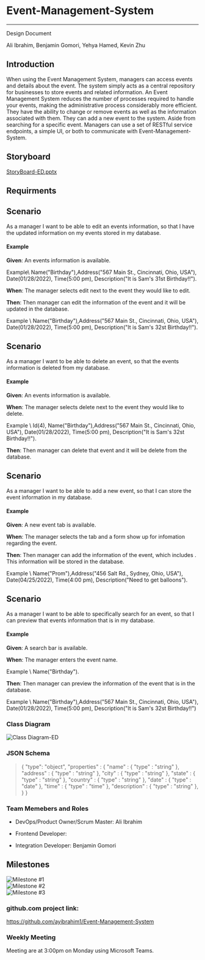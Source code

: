 # Event-Management-System
---  

Design Document  

Ali Ibrahim, Benjamin Gomori, Yehya Hamed, Kevin Zhu

## Introduction  

When using the Event Management System, managers can access events and details about the event. The system simply acts as a central repository for businesses to store events and related information. An Event Management System reduces the number of processes required to handle your events, making the administrative process considerably more efficient. They have the ability to change or remove events as well as the information associated with them. They can add a new event to the system. Aside from searching for a specific event.
Managers can use a set of RESTful service endpoints, a simple UI, or both to communicate with Event-Management-System.  

## Storyboard  
[StoryBoard-ED.pptx](https://github.com/ayibrahim1/Event-Management-System/files/7845757/StoryBoard-ED.pptx)  

## Requirments  

## Scenario  

As a manager I want to be able to edit an events information, so that I have the updated information on my events stored in my database.  

#### Example  

**Given**: An events information is available.    

Example\  Name("Birthday"),Address("567 Main St., Cincinnati, Ohio, USA"), Date(01/28/2022), Time(5:00 pm), Description("It is Sam's 31st Birthday!!").  

**When**: The manager selects edit next to the event they would like to edit.  

**Then**: Then manager can edit the information of the event and it will be updated in the database.     

Example \  Name("Birthday"),Address("567 Main St., Cincinnati, Ohio, USA"), Date(01/28/2022), Time(5:00 pm), Description("It is Sam's 32st Birthday!!").  

## Scenario  

As a manager I want to be able to delete an event, so that the events information is deleted from my database.  

#### Example  

**Given**: An events information is available.

**When**: The manager selects delete next to the event they would like to delete.    

Example \  Id(4), Name("Birthday"),Address("567 Main St., Cincinnati, Ohio, USA"), Date(01/28/2022), Time(5:00 pm), Description("It is Sam's 32st Birthday!!").

**Then**: Then manager can delete that event and it will be delete from the database.   

## Scenario  

As a manager I want to be able to add a new event, so that I can store the event information in my database.  

#### Example  

**Given**: A new event tab is available.

**When**: The manager selects the tab and a form show up for infomation regarding the event.  

**Then**: Then manager can add the information of the event, which includes . This information will be stored in the database.    

Example \  Name("Prom"),Address("456 Salt Rd., Sydney, Ohio, USA"), Date(04/25/2022), Time(4:00 pm), Description("Need to get balloons").  

## Scenario  

As a manager I want to be able to specifically search for an event, so that I can preview that events information that is in my database.  

#### Example  

**Given**: A search bar is available.

**When**: The manager enters the event name.    

Example \  Name("Birthday"). 

**Then**: Then manager can preview the information of the event that is in the database.    

Example \  Name("Birthday"),Address("567 Main St., Cincinnati, Ohio, USA"), Date(01/28/2022), Time(5:00 pm), Description("It is Sam's 32st Birthday!!")    

### Class Diagram  

![Class Diagram-ED](https://user-images.githubusercontent.com/83904035/148926602-1d7c26cb-bf3f-40c8-afeb-c7674cfab689.PNG)  

### JSON Schema  

> {
>   "type": "object",
>   "properties" : {
>      "name" : {
>          "type" : "string" 
>       },
>       "address" : {
>          "type" : "string" 
>       },
>      "city" : {
>          "type" : "string" 
>       }, 
>       "state" : {
>          "type" : "string" 
>       }, 
>       "country" : {
>          "type" : "string" 
>       },
>       "date" : {
>          "type" : "date" 
>       },
>       "time" : {
>          "type" : "time" 
>       },
>       "description" : {
>          "type" : "string" 
>       },
>    }
>   }

### Team Memebers and Roles  

- DevOps/Product Owner/Scrum Master: Ali Ibrahim  

-	Frontend Developer: 

-	Integration Developer: Benjamin Gomori

## Milestones
![Milestone #1](https://github.com/ayibrahim1/Event-Management-System/milestone/1)  
![Milestone #2](https://github.com/ayibrahim1/Event-Management-System/milestone/2)  
![Milestone #3](https://github.com/ayibrahim1/Event-Management-System/milestone/3)
  
 
### github.com project link:  
https://github.com/ayibrahim1/Event-Management-System  

### Weekly Meeting  

Meeting are at 3:00pm on Monday using Microsoft Teams.

